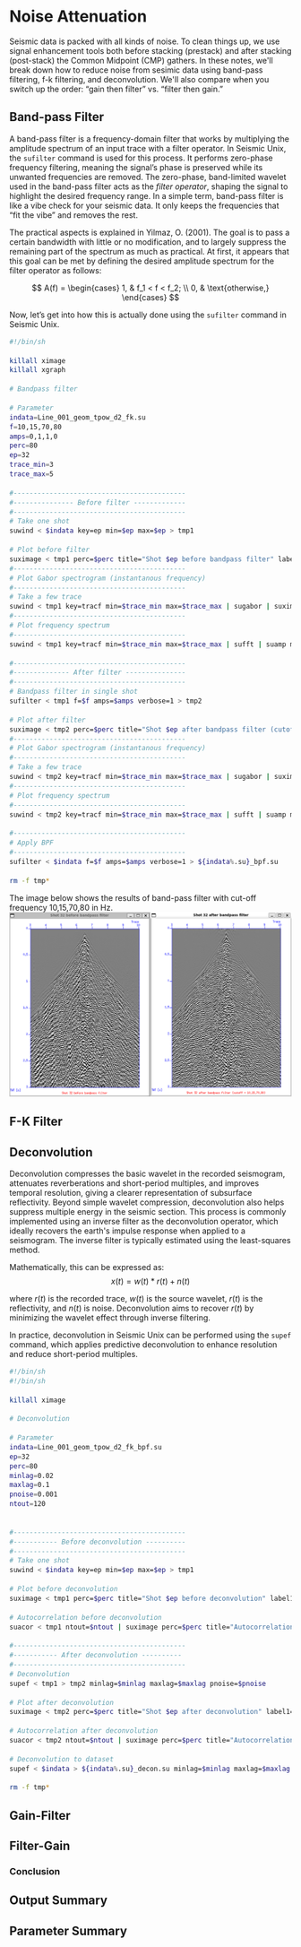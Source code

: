 # Noise Attenuation
Seismic data is packed with all kinds of noise. To clean things up, we use signal enhancement tools both before stacking (prestack) and after stacking (post-stack) the Common Midpoint (CMP) gathers. In these notes, we'll break down how to reduce noise from sesimic data using band-pass filtering, f-k filtering, and deconvolution. We'll also compare when you switch up the order: “gain then filter” vs. “filter then gain.”

## Band-pass Filter
A band-pass filter is a frequency-domain filter that works by multiplying the amplitude spectrum of an input trace with a filter operator. In Seismic Unix, the `sufilter` command is used for this process. It performs zero-phase frequency filtering, meaning the signal’s phase is preserved while its unwanted frequencies are removed. The zero-phase, band-limited wavelet used in the band-pass filter acts as the *filter operator*, shaping the signal to highlight the desired frequency range. In a simple term, band-pass filter is like a vibe check for your seismic data. It only keeps the frequencies that “fit the vibe” and removes the rest. 

The practical aspects is explained in Yilmaz, O. (2001). The goal is to pass a certain bandwidth with little or no modification, and to largely suppress the remaining part of the spectrum as much as practical. At first, it appears that this goal can be met by defining the desired amplitude spectrum for the filter operator as follows:

$$
A(f) = 
\begin{cases}
1, & f_1 < f < f_2; \\
0, & \text{otherwise,}
\end{cases}
$$

Now, let’s get into how this is actually done using the `sufilter` command in Seismic Unix.


```bash
#!/bin/sh

killall ximage
killall xgraph

# Bandpass filter

# Parameter
indata=Line_001_geom_tpow_d2_fk.su
f=10,15,70,80
amps=0,1,1,0
perc=80
ep=32
trace_min=3
trace_max=5

#-------------------------------------------
#--------------- Before filter -------------
#-------------------------------------------
# Take one shot
suwind < $indata key=ep min=$ep max=$ep > tmp1

# Plot before filter
suximage < tmp1 perc=$perc title="Shot $ep before bandpass filter" label1="TWT [s]" label2="Trace" windowtitle="Shot $ep before bandpass filter" &
#-------------------------------------------
# Plot Gabor spectrogram (instantanous frequency)
#-------------------------------------------
# Take a few trace
suwind < tmp1 key=tracf min=$trace_min max=$trace_max | sugabor | suximage xbox=990 ybox=5 wbox=330 hbox=470 cmap=hsv6 x2end=150 legend=1 label1="TWT [s]" label2="Frequency [Hz]" title="Gabor spectrogram trace $trace_min-$trace_max before filter" windowtitle="Gabor spectrogram" &
#-------------------------------------------
# Plot frequency spectrum
#-------------------------------------------
suwind < tmp1 key=tracf min=$trace_min max=$trace_max | sufft | suamp mode=amp | suop op=db | suxgraph style=normal -geometry 610x200+665+510 x1end=250 grid1=dot grid2=dot title="Amplitude spectrum before filter" label1="Frequency [Hz]" label2="Amplitude [dB]" windowtitle="Frequency spectrum" &

#-------------------------------------------
#-------------- After filter ---------------
#-------------------------------------------
# Bandpass filter in single shot
sufilter < tmp1 f=$f amps=$amps verbose=1 > tmp2

# Plot after filter
suximage < tmp2 perc=$perc title="Shot $ep after bandpass filter (cutoff = $f)" label1="TWT [s]" label2="Trace" windowtitle="Shot $ep after bandpass filter" &
#-------------------------------------------
# Plot Gabor spectrogram (instantanous frequency)
#-------------------------------------------
# Take a few trace
suwind < tmp2 key=tracf min=$trace_min max=$trace_max | sugabor | suximage xbox=990 ybox=5 wbox=330 hbox=470 cmap=hsv6 x2end=150 legend=1 label1="TWT [s]" label2="Frequency [Hz]" title="Gabor spectrogram trace $trace_min-$trace_max after filter" windowtitle="Gabor spectrogram" &
#-------------------------------------------
# Plot frequency spectrum
#-------------------------------------------
suwind < tmp2 key=tracf min=$trace_min max=$trace_max | sufft | suamp mode=amp | suop op=db | suxgraph style=normal -geometry 610x200+665+510 x1end=250 grid1=dot grid2=dot title="Amplitude spectrum after filter (cutoff = $f)" label1="Frequency [Hz]" label2="Amplitude [dB]" windowtitle="Frequency spectrum" &

#-------------------------------------------
# Apply BPF
#-------------------------------------------
sufilter < $indata f=$f amps=$amps verbose=1 > ${indata%.su}_bpf.su

rm -f tmp*
```

The image below shows the results of band-pass filter with cut-off frequency 10,15,70,80 in Hz.
![band-pass_filter](../img/img_6.png) 


## F-K Filter


## Deconvolution
Deconvolution compresses the basic wavelet in the recorded seismogram, attenuates reverberations and short-period multiples, and improves temporal resolution, giving a clearer representation of subsurface reflectivity. Beyond simple wavelet compression, deconvolution also helps suppress multiple energy in the seismic section. This process is commonly implemented using an inverse filter as the deconvolution operator, which ideally recovers the earth's impulse response when applied to a seismogram. The inverse filter is typically estimated using the least-squares method.

Mathematically, this can be expressed as:
$$
x(t) = w(t) * r(t) + n(t)
$$

where $r(t)$ is the recorded trace, $w(t)$ is the source wavelet, $r(t)$ is the reflectivity, and $n(t)$ is noise. Deconvolution aims to recover $r(t)$ by minimizing the wavelet effect through inverse filtering.

In practice, deconvolution in Seismic Unix can be performed using the `supef` command, which applies predictive deconvolution to enhance resolution and reduce short-period multiples.

```bash
#!/bin/sh
#!/bin/sh

killall ximage

# Deconvolution

# Parameter
indata=Line_001_geom_tpow_d2_fk_bpf.su
ep=32
perc=80
minlag=0.02
maxlag=0.1
pnoise=0.001
ntout=120


#-------------------------------------------
#----------- Before deconvolution ----------
#-------------------------------------------
# Take one shot
suwind < $indata key=ep min=$ep max=$ep > tmp1

# Plot before deconvolution
suximage < tmp1 perc=$perc title="Shot $ep before deconvolution" label1="TWT [s]" label2="Trace" windowtitle="Shot $ep before deconvolution" &

# Autocorrelation before deconvolution
suacor < tmp1 ntout=$ntout | suximage perc=$perc title="Autocorrelation before deconvolution" windowtitle="Autocorrelation"&

#-------------------------------------------
#----------- After deconvolution ----------
#-------------------------------------------
# Deconvolution
supef < tmp1 > tmp2 minlag=$minlag maxlag=$maxlag pnoise=$pnoise

# Plot after deconvolution
suximage < tmp2 perc=$perc title="Shot $ep after deconvolution" label1="TWT [s]" label2="Trace" windowtitle="Shot $ep after deconvolution" &

# Autocorrelation after deconvolution
suacor < tmp2 ntout=$ntout | suximage perc=$perc title="Autocorrelation after deconvolution" windowtitle="Autocorrelation" &

# Deconvolution to dataset
supef < $indata > ${indata%.su}_decon.su minlag=$minlag maxlag=$maxlag pnoise=$pnoise

rm -f tmp*
```

## Gain-Filter

## Filter-Gain

### Conclusion

## Output Summary

## Parameter Summary
